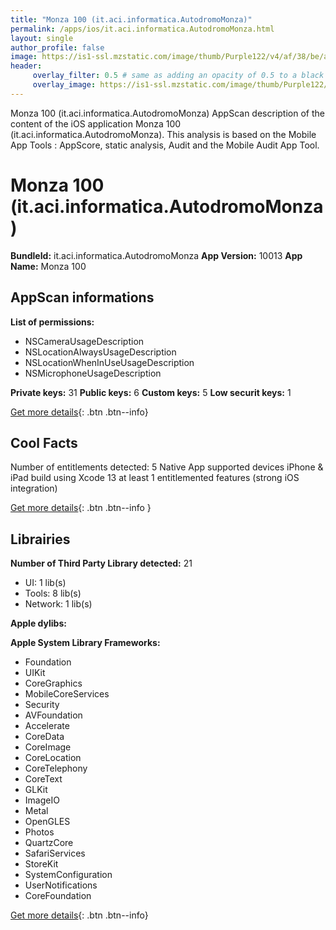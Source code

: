 ```yaml
---
title: "Monza 100 (it.aci.informatica.AutodromoMonza)"
permalink: /apps/ios/it.aci.informatica.AutodromoMonza.html
layout: single
author_profile: false
image: https://is1-ssl.mzstatic.com/image/thumb/Purple122/v4/af/38/be/af38beb0-23d0-d303-b7a7-caee07a4f4be/AppIcon-1x_U007emarketing-0-7-0-0-85-220.png/512x512bb.jpg
header: 
     overlay_filter: 0.5 # same as adding an opacity of 0.5 to a black background
     overlay_image: https://is1-ssl.mzstatic.com/image/thumb/Purple122/v4/af/38/be/af38beb0-23d0-d303-b7a7-caee07a4f4be/AppIcon-1x_U007emarketing-0-7-0-0-85-220.png/512x512bb.jpg
---
```

Monza 100 (it.aci.informatica.AutodromoMonza) AppScan description of the content of the iOS application Monza 100 (it.aci.informatica.AutodromoMonza). This analysis is based on the Mobile App Tools : AppScore, static analysis, Audit and the Mobile Audit App Tool.

# Monza 100 (it.aci.informatica.AutodromoMonza)

**BundleId:** it.aci.informatica.AutodromoMonza
**App Version:** 10013
**App Name:** Monza 100


## AppScan informations 

**List of permissions:** 
- NSCameraUsageDescription
- NSLocationAlwaysUsageDescription
- NSLocationWhenInUseUsageDescription
- NSMicrophoneUsageDescription
  
  
**Private keys:** 31
**Public keys:** 6
**Custom keys:** 5
**Low securit keys:** 1
  
[Get more details](/pricing.html){: .btn .btn--info}

## Cool Facts

Number of entitlements detected: 5
Native App
supported devices iPhone & iPad
build using Xcode 13
at least 1 entitlemented features (strong iOS integration)
  
[Get more details](/pricing.html){: .btn .btn--info }

## Librairies 
**Number of Third Party Library detected:** 21
- UI: 1 lib(s)
- Tools: 8 lib(s)
- Network: 1 lib(s)


**Apple dylibs:**


**Apple System Library Frameworks:**
- Foundation
- UIKit
- CoreGraphics
- MobileCoreServices
- Security
- AVFoundation
- Accelerate
- CoreData
- CoreImage
- CoreLocation
- CoreTelephony
- CoreText
- GLKit
- ImageIO
- Metal
- OpenGLES
- Photos
- QuartzCore
- SafariServices
- StoreKit
- SystemConfiguration
- UserNotifications
- CoreFoundation


  
[Get more details](/pricing.html){: .btn .btn--info}

